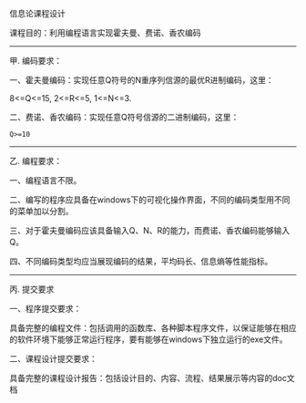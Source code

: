 信息论课程设计

课程目的：利用编程语言实现霍夫曼、费诺、香农编码

****

甲.  编码要求：

一、霍夫曼编码：实现任意Q符号的N重序列信源的最优R进制编码，这里：

  8<=Q<=15, 2<=R<=5, 1<=N<=3.

二、费诺、香农编码：实现任意Q符号信源的二进制编码，这里：

    Q>=10

****
 
乙.  编程要求：

一、编程语言不限。

二、编写的程序应具备在windows下的可视化操作界面，不同的编码类型用不同的菜单加以分割。

三、对于霍夫曼编码应该具备输入Q、N、R的能力，而费诺、香农编码能够输入Q。

四、不同编码类型均应当展现编码的结果，平均码长、信息熵等性能指标。

****

丙.  提交要求

一、程序提交要求：

具备完整的编程文件：包括调用的函数库、各种脚本程序文件，以保证能够在相应的软件环境下能够正常运行程序，要有能够在windows下独立运行的exe文件。

二、课程设计提交要求：

具备完整的课程设计报告：包括设计目的、内容、流程、结果展示等内容的doc文档
